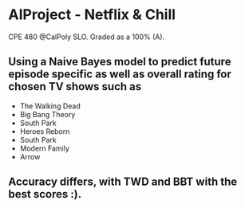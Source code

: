 # AIProject - Netflix & Chill
CPE 480 @CalPoly SLO. Graded as a 100% (A).
## Using a Naive Bayes model to predict future episode specific as well as overall rating for chosen TV shows such as
* The Walking Dead
* Big Bang Theory
* South Park
* Heroes Reborn
* South Park
* Modern Family
* Arrow

## Accuracy differs, with TWD and BBT with the best scores :).
